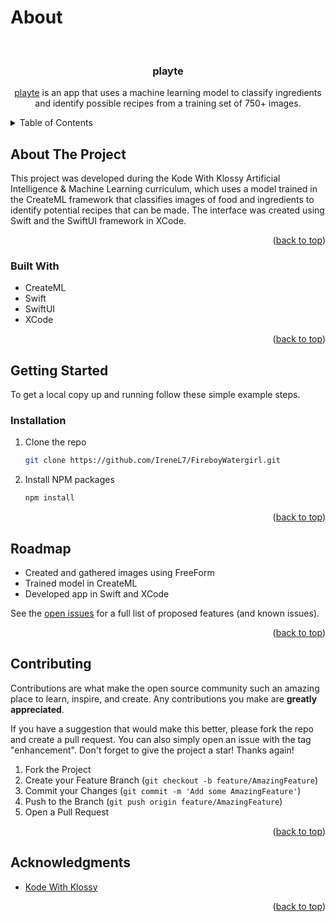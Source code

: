 <a name="readme-top"></a>

# About

<!-- PROJECT LOGO -->
<br />
<div align="center">
  <a href="https://github.com/cc13985/playte"></a>

<h3 align="center">playte</h3>

  <p align="center">
    <a href="https://github.com/cc13985/playte">playte</a> is an app that uses a machine learning model to classify ingredients and identify possible recipes from a training set of 750+ images.
    <br />
  </p>
</div>

<!-- TABLE OF CONTENTS -->
<details>
  <summary>Table of Contents</summary>
  <ol>
    <li>
      <a href="#about-the-project">About The Project</a>
      <ul>
        <li><a href="#built-with">Built With</a></li>
      </ul>
    </li>
    <li>
      <a href="#getting-started">Getting Started</a>
      <ul>
        <li><a href="#installation">Installation</a></li>
      </ul>
    </li>
    <li><a href="#roadmap">Roadmap</a></li>
    <li><a href="#contributing">Contributing</a></li>
    <li><a href="#acknowledgments">Acknowledgments</a></li>
  </ol>
</details>

<!-- ABOUT THE PROJECT -->
## About The Project

This project was developed during the Kode With Klossy Artificial Intelligence & Machine Learning curriculum, which uses a model trained in the CreateML framework that classifies images of food and ingredients to identify potential recipes that can be made. The interface was created using Swift and the SwiftUI framework in XCode.

<p align="right">(<a href="#readme-top">back to top</a>)</p>

### Built With

* CreateML
* Swift
* SwiftUI
* XCode

<p align="right">(<a href="#readme-top">back to top</a>)</p>

<!-- GETTING STARTED -->
## Getting Started

To get a local copy up and running follow these simple example steps.

### Installation

1. Clone the repo
   ```sh
   git clone https://github.com/IreneL7/FireboyWatergirl.git
   ```
3. Install NPM packages
   ```sh
   npm install
   ```

<p align="right">(<a href="#readme-top">back to top</a>)</p>

<!-- ROADMAP -->
## Roadmap

- Created and gathered images using FreeForm
- Trained model in CreateML
- Developed app in Swift and XCode

See the [open issues](https://github.com/cc13985/playte/issues) for a full list of proposed features (and known issues).

<p align="right">(<a href="#readme-top">back to top</a>)</p>

<!-- CONTRIBUTING -->
## Contributing

Contributions are what make the open source community such an amazing place to learn, inspire, and create. Any contributions you make are **greatly appreciated**.

If you have a suggestion that would make this better, please fork the repo and create a pull request. You can also simply open an issue with the tag "enhancement".
Don't forget to give the project a star! Thanks again!

1. Fork the Project
2. Create your Feature Branch (`git checkout -b feature/AmazingFeature`)
3. Commit your Changes (`git commit -m 'Add some AmazingFeature'`)
4. Push to the Branch (`git push origin feature/AmazingFeature`)
5. Open a Pull Request

<p align="right">(<a href="#readme-top">back to top</a>)</p>

<!-- ACKNOWLEDGMENTS -->
## Acknowledgments

* [Kode With Klossy](https://www.kodewithklossy.com/)

<p align="right">(<a href="#readme-top">back to top</a>)</p>
